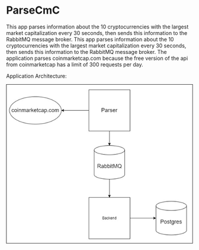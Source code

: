 # ParseCmC
This app parses information about the 10 cryptocurrencies with the largest market capitalization every 30 seconds, then sends this information to the RabbitMQ message broker.
This app parses information about the 10 cryptocurrencies with the largest market capitalization every 30 seconds, then sends this information to the RabbitMQ message broker. The application parses coinmarketcap.com because the free version of the api from coinmarketcap has a limit of 300 requests per day.

Application Architecture:

![Architecture](https://github.com/Timutkin/ParseCmC/blob/main/Arc.jpg)

